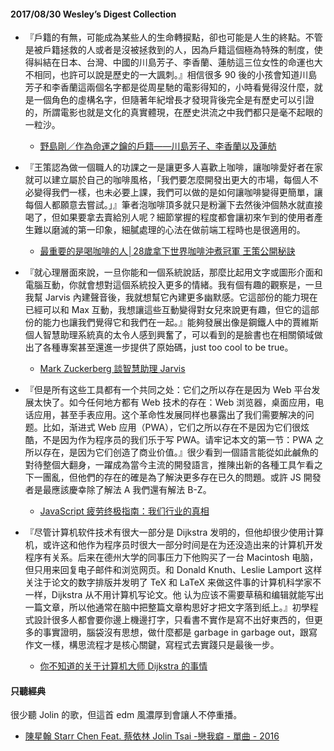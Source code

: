 #### 2017/08/30 Wesley’s Digest Collection

- 『戶籍的有無，可能成為某些人的生命轉捩點，卻也可能是人生的終點。不管是被戶籍拯救的人或者是沒被拯救到的人，因為戶籍這個極為特殊的制度，使得糾結在日本、台灣、中國的川島芳子、李香蘭、蓮舫這三位女性的命運也大不相同，也許可以說是歷史的一大諷刺。』相信很多 90 後的小孩會知道川島芳子和李香蘭這兩個名字都是從周星馳的電影得知的，小時看覺得沒什麼，就是一個角色的虛構名字，但隨著年紀增長才發現背後完全是有歷史可以引證的，所謂電影也就是文化的真實體現，在歷史洪流之中我們都只是毫不起眼的一粒沙。
  - [野島剛／作為命運之鑰的戶籍——川島芳子、李香蘭以及蓮舫](https://www.twreporter.org/a/opinion-yoshiko-kawashima-yoshiko-yamaguchi-renh-murata)
  
- 『王策認為做一個職人的功課之一是讓更多人喜歡上咖啡，讓咖啡愛好者在家就可以建立屬於自己的咖啡風格，「我們要怎麼開發出更大的市場，每個人不必變得我們一樣，也未必要上課，我們可以做的是如何讓咖啡變得更簡單，讓每個人都願意去嘗試。」』筆者泡咖啡頂多就只是粉灑下去然後沖個熱水就直接喝了，但如果要拿去賣給別人呢？細節掌握的程度都會讓初來乍到的使用者產生難以磨滅的第一印象，細膩處理的心法在做前端工程時也是很適用的。
  - [最重要的是喝咖啡的人│28歲拿下世界咖啡沖煮冠軍 王策公開秘訣](https://www.newsmarket.com.tw/blog/98925/)
  
- 『就心理層面來說，一旦你能和一個系統說話，那麼比起用文字或圖形介面和電腦互動，你就會想對這個系統投入更多的情緒。我有個有趣的觀察是，一旦我幫 Jarvis 內建聲音後，我就想幫它內建更多幽默感。它這部份的能力現在已經可以和 Max 互動，我想讓這些互動變得對女兒來說更有趣，但它的這部份的能力也讓我們覺得它和我們在一起。』能夠發展出像是鋼鐵人中的賈維斯個人智慧助理系統真的太令人感到興奮了，可以看到的是臉書也在相關領域做出了各種專案甚至還進一步提供了原始碼，just too cool to be true。
  - [Mark Zuckerberg 談智慧助理 Jarvis](https://novapoints.com/2016/12/22/mark-zuckerberg-building-jarvis/)
  
- 『但是所有这些工具都有一个共同之处：它们之所以存在是因为 Web 平台发展太快了。如今任何地方都有 Web 技术的存在：Web 浏览器，桌面应用，电话应用，甚至手表应用。这个革命性发展同样也暴露出了我们需要解决的问题。比如，渐进式 Web 应用（PWA），它们之所以存在不是因为它们很炫酷，不是因为作为程序员的我们乐于写 PWA。请牢记本文的第一节：PWA 之所以存在，是因为它们创造了商业价值。』很少看到一個語言能從如此鹹魚的對待整個大翻身，一躍成為當今主流的開發語言，推陳出新的各種工具乍看之下一團亂，但他們的存在的確是為了解決更多存在已久的問題。或許 JS 開發者是最應該慶幸除了解法 A 我們還有解法 B-Z。
  - [JavaScript 疲劳终极指南：我们行业的真相](https://zhuanlan.zhihu.com/p/28423660)


- 『尽管计算机软件技术有很大一部分是 Dijkstra 发明的，但他却很少使用计算机，或许这和他作为程序员时很大一部分时间是在为还没造出来的计算机开发程序有关系。后来在德州大学的同事压力下他购买了一台 Macintosh 电脑，但只用来回复电子邮件和浏览网页。和 Donald Knuth、Leslie Lamport 这样关注于论文的数字排版并发明了 TeX 和 LaTeX 来做这件事的计算机科学家不一样，Dijkstra 从不用计算机写论文。他 认为应该不需要草稿和编辑就能写出一篇文章，所以他通常在脑中把整篇文章构思好才把文字落到纸上。』初學程式設計很多人都會要你邊上機邊打字，只看書不實作是寫不出好東西的，但更多的事實證明，腦袋沒有思想，做什麼都是 garbage in garbage out，跟寫作文一樣，構思流程才是核心關鍵，寫程式去實踐只是最後一步。
  - [你不知道的关于计算机大师 Dijkstra 的事情](https://www.oschina.net/news/72877/edsger-wybe-dijkstra)





#### 只聽經典
很少聽 Jolin 的歌，但這首 edm 風濃厚到會讓人不停重播。
- [陳星翰 Starr Chen Feat. 蔡依林 Jolin Tsai -戀我癖 - 單曲 - 2016](https://www.youtube.com/watch?v=aIzhtfKoqjE)